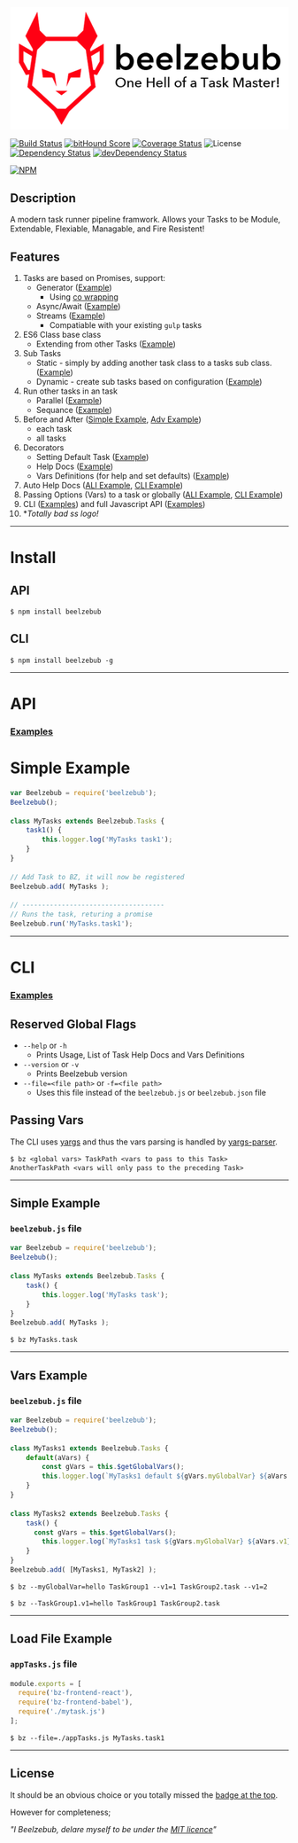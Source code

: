 <!-- # Beelzebub - One hell of a task master! -->
<center id="top"><img src="./assets/bz-logo-full.png" /></center>


[![Build Status](https://secure.travis-ci.org/jstty/beelzebub.png?branch=master)](http://travis-ci.org/jstty/beelzebub)
[![bitHound Score](https://www.bithound.io/github/jstty/beelzebub/badges/score.svg?branch=master)](https://www.bithound.io/github/jstty/beelzebub)
[![Coverage Status](https://coveralls.io/repos/github/jstty/beelzebub/badge.svg?branch=master)](https://coveralls.io/github/jstty/beelzebub?branch=master)
![License](https://img.shields.io/npm/l/beelzebub.svg)
[![Dependency Status](https://david-dm.org/jstty/beelzebub.png?theme=shields.io&branch=master)](https://david-dm.org/jstty/beelzebub)
[![devDependency Status](https://david-dm.org/jstty/beelzebub/dev-status.png?theme=shields.io&branch=master)](https://david-dm.org/jstty/beelzebub#info=devDependencies)

[![NPM](https://nodei.co/npm/beelzebub.png)](https://nodei.co/npm/beelzebub/)


## Description
A modern task runner pipeline framwork.
Allows your Tasks to be Module, Extendable, Flexiable, Managable, and Fire Resistent!

## Features
1. Tasks are based on Promises, support: 
    * Generator  ([Example](./examples/api/async.js))
        * Using [co wrapping](https://github.com/tj/co)
    * Async/Await ([Example](./examples/api/async.js))
    * Streams ([Example](./examples/api/stream.js))
        * Compatiable with your existing `gulp` tasks
2. ES6 Class base class
    * Extending from other Tasks ([Example](./examples/api/extend.js))
3. Sub Tasks
    * Static - simply by adding another task class to a tasks sub class. ([Example](./examples/api/subtasksSimple.js))
    * Dynamic - create sub tasks based on configuration ([Example](./examples/api/subtasksAdvanced.js))
4. Run other tasks in an task
    * Parallel ([Example](./examples/api/parallel.js))
    * Sequance ([Example](./examples/api/sequence.js))
5. Before and After ([Simple Example](./examples/api/beforeAfter.js), [Adv Example](./examples/api/beforeAfterAdvanced.js))
    * each task
    * all tasks
6. Decorators
    * Setting Default Task ([Example](./examples/api/decoratorHelp.js))
    * Help Docs ([Example](./examples/api/decoratorHelp.js))
    * Vars Definitions (for help and set defaults) ([Example](./examples/api/decoratorVars.js))
7. Auto Help Docs ([ALI Example](./examples/api/helpDocs.js), [CLI Example](./examples/cli/helpDocs.js))
8. Passing Options (Vars) to a task or globally ([ALI Example](./examples/api/passingVars.js), [CLI Example](./examples/cli/defineVars.js))
9. CLI ([Examples](./examples/cli)) and full Javascript API ([Examples](./examples/api))
10. **Totally bad *ss logo!**

-------
# Install

## API
```shell
$ npm install beelzebub
```

## CLI
```shell
$ npm install beelzebub -g
```

-------
# API
### [Examples](./examples/api)

# Simple Example
```javascript
var Beelzebub = require('beelzebub');
Beelzebub();

class MyTasks extends Beelzebub.Tasks {
    task1() {
        this.logger.log('MyTasks task1');
    }
}

// Add Task to BZ, it will now be registered
Beelzebub.add( MyTasks );

// ------------------------------------
// Runs the task, returing a promise
Beelzebub.run('MyTasks.task1');
```

-------
# CLI
### [Examples](./examples/cli)

## Reserved Global Flags
* `--help` or `-h`
    * Prints Usage, List of Task Help Docs and Vars Definitions
* `--version` or `-v`
    * Prints Beelzebub version
* `--file=<file path>` or `-f=<file path>`
    * Uses this file instead of the `beelzebub.js` or `beelzebub.json` file

<!--
# File Loader
TODO 
-->

## Passing Vars
The CLI uses [yargs](https://github.com/yargs/yargs) and thus the vars parsing is handled by [yargs-parser](https://github.com/yargs/yargs-parser).

```shell
$ bz <global vars> TaskPath <vars to pass to this Task> AnotherTaskPath <vars will only pass to the preceding Task> 
```

--------
## Simple Example
### `beelzebub.js` file
```javascript
var Beelzebub = require('beelzebub');
Beelzebub();

class MyTasks extends Beelzebub.Tasks {
    task() {
        this.logger.log('MyTasks task');
    }
}
Beelzebub.add( MyTasks );
```

```shell
$ bz MyTasks.task
```


--------
## Vars Example

### `beelzebub.js` file
```javascript
var Beelzebub = require('beelzebub');
Beelzebub();

class MyTasks1 extends Beelzebub.Tasks {
    default(aVars) {
        const gVars = this.$getGlobalVars();
        this.logger.log(`MyTasks1 default ${gVars.myGlobalVar} ${aVars.v1}`);
    }
}

class MyTasks2 extends Beelzebub.Tasks {
    task() {
      const gVars = this.$getGlobalVars();
        this.logger.log(`MyTasks1 task ${gVars.myGlobalVar} ${aVars.v1}`);
    }
}
Beelzebub.add( [MyTasks1, MyTask2] );
```

```shell
$ bz --myGlobalVar=hello TaskGroup1 --v1=1 TaskGroup2.task --v1=2
```


```shell
$ bz --TaskGroup1.v1=hello TaskGroup1 TaskGroup2.task
```


--------
## Load File Example

### `appTasks.js` file
```javascript
module.exports = [
  require('bz-frontend-react'),
  require('bz-frontend-babel'),
  require('./mytask.js')
];
```

```shell
$ bz --file=./appTasks.js MyTasks.task1
```

--------
## License
It should be an obvious choice or you totally missed the [badge at the top](#top).

However for completeness;

*"I Beelzebub, delare myself to be under the [MIT licence](LICENSE)"*
